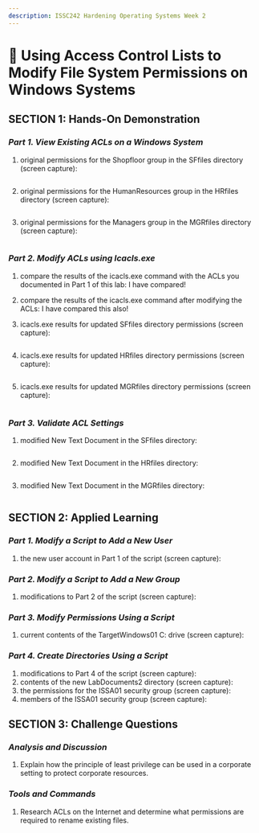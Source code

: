 ```yaml
---
description: ISSC242 Hardening Operating Systems Week 2
---
```


# 🧠 Using Access Control Lists to Modify File System Permissions on Windows Systems

## **SECTION 1: Hands-On Demonstration**

### _**Part 1. View Existing ACLs on a Windows System**_

1.  original permissions for the Shopfloor group in the SFfiles directory (screen capture):



    <figure><img src=".gitbook/assets/image (6).png" alt=""><figcaption></figcaption></figure>
2.  original permissions for the HumanResources group in the HRfiles directory (screen capture):



    <figure><img src=".gitbook/assets/image (2).png" alt=""><figcaption></figcaption></figure>
3.  original permissions for the Managers group in the MGRfiles directory (screen capture):



    <figure><img src=".gitbook/assets/image.png" alt=""><figcaption></figcaption></figure>

### _**Part 2. Modify ACLs using Icacls.exe**_

1. compare the results of the icacls.exe command with the ACLs you documented in Part 1 of this lab: I have compared!
2. compare the results of the icacls.exe command after modifying the ACLs: I have compared this also!
3.  icacls.exe results for updated SFfiles directory permissions (screen capture):



    <figure><img src=".gitbook/assets/image (3).png" alt=""><figcaption></figcaption></figure>
4.  icacls.exe results for updated HRfiles directory permissions (screen capture):



    <figure><img src=".gitbook/assets/image (1).png" alt=""><figcaption></figcaption></figure>
5.  icacls.exe results for updated MGRfiles directory permissions (screen capture):



    <figure><img src=".gitbook/assets/image (7).png" alt=""><figcaption></figcaption></figure>

### _**Part 3. Validate ACL Settings**_

1.  modified New Text Document in the SFfiles directory:



    <figure><img src=".gitbook/assets/image (15).png" alt=""><figcaption></figcaption></figure>
2.  modified New Text Document in the HRfiles directory:



    <figure><img src=".gitbook/assets/image (14).png" alt=""><figcaption></figcaption></figure>
3.  modified New Text Document in the MGRfiles directory:



    <figure><img src=".gitbook/assets/image (12).png" alt=""><figcaption></figcaption></figure>

## **SECTION 2: Applied Learning**

### _**Part 1. Modify a Script to Add a New User**_

1. the new user account in Part 1 of the script (screen capture):

### _**Part 2. Modify a Script to Add a New Group**_

1. modifications to Part 2 of the script (screen capture):

### _**Part 3. Modify Permissions Using a Script**_

1. current contents of the TargetWindows01 C: drive (screen capture):

### _**Part 4. Create Directories Using a Script**_

1. modifications to Part 4 of the script (screen capture):
2. contents of the new LabDocuments2 directory (screen capture):
3. the permissions for the ISSA01 security group (screen capture):
4. members of the ISSA01 security group (screen capture):

## **SECTION 3: Challenge Questions**

### _**Analysis and Discussion**_

1. Explain how the principle of least privilege can be used in a corporate setting to protect corporate resources.

### _**Tools and Commands**_

1. Research ACLs on the Internet and determine what permissions are required to rename existing files.

